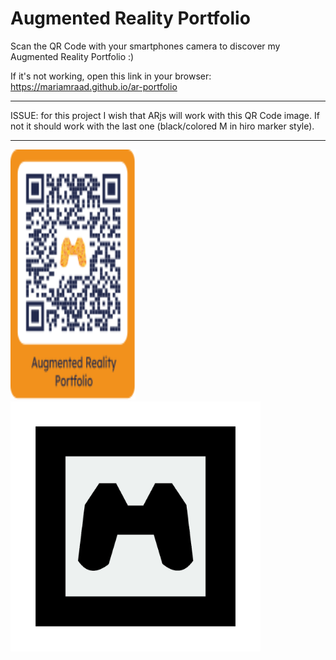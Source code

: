 # Augmented Reality Portfolio

Scan the QR Code with your smartphones camera to discover my Augmented Reality Portfolio :)

If it's not working, open this link in your browser: https://mariamraad.github.io/ar-portfolio
___________
ISSUE:
for this project I wish that ARjs will work with this QR Code image.
If not it should work with the last one (black/colored M in hiro marker style).
___________
<!--- ![Batman](/assets/images/batman.jpg) --->
<!---
![Hiro](/assets/images/markers/hiro.png)
--->
<!--- ![QrCode](/assets/images/QRCode_mitRahmen.svg) --->

<img src="/assets/images/QRCode_mitRahmen.svg" data-canonical-src="/assets/images/QRCode_mitRahmen.svg" width="200" height="400" />

<img src="/assets/images/markers/pattern-Logo_M.png" data-canonical-src="/assets/images/markers/pattern-Logo_M.png" width="400" height="400" />
